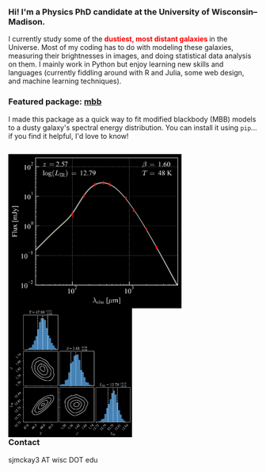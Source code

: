 ### Hi! I'm a Physics PhD candidate at the University of Wisconsin–Madison.

I currently study some of the <h style='color:red'> <strong> dustiest, most distant galaxies </strong></h> in the Universe. Most of my coding has to do with modeling these galaxies, measuring their brightnesses in images, and doing statistical data analysis on them. I mainly work in Python but enjoy learning new skills and languages (currently fiddling around with R and Julia, some web design, and machine learning techniques).

### Featured package: [mbb](https://github.com/sjmckay/mbb)

I made this package as a quick way to fit modified blackbody (MBB) models to a dusty galaxy's spectral energy distribution. You can install it using `pip`... if you find it helpful, I'd love to know!

<div class="image-float-left" style="float: left;">
<p>
  <img width="350" alt="" align="left" src="./mbb_example.png">
  <img width="250" alt="" align="left" src="./corner_example.png">
</p>
</div>

### Contact
sjmckay3 AT wisc DOT edu

